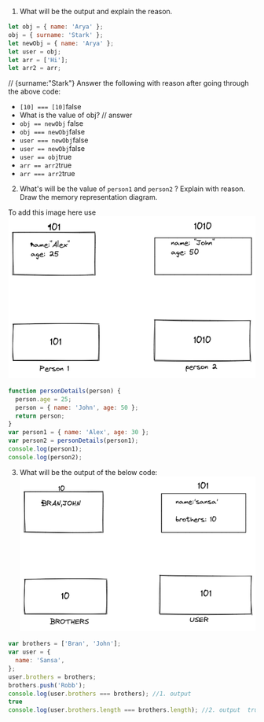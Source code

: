 1. What will be the output and explain the reason.

```js
let obj = { name: 'Arya' };
obj = { surname: 'Stark' };
let newObj = { name: 'Arya' };
let user = obj;
let arr = ['Hi'];
let arr2 = arr;
```
// {surname:"Stark"}
Answer the following with reason after going through the above code:

- `[10] === [10]`false
- What is the value of obj? // answer
- `obj == newObj` false
- `obj === newObj`false
- `user === newObj`false
- `user == newObj`false
- `user == obj`true
- `arr == arr2`true
- `arr === arr2`true

2. What's will be the value of `person1` and `person2` ? Explain with reason. Draw the memory representation diagram.

 To add this image here use ![pic1.png](../media/pic1.png)

```js
function personDetails(person) {
  person.age = 25;
  person = { name: 'John', age: 50 };
  return person;
}
var person1 = { name: 'Alex', age: 30 };
var person2 = personDetails(person1);
console.log(person1);
console.log(person2);
```

3. What will be the output of the below code:
![pic2.png](../media/pic2.png)
```js
var brothers = ['Bran', 'John'];
var user = {
  name: 'Sansa',
};
user.brothers = brothers;
brothers.push('Robb');
console.log(user.brothers === brothers); //1. output
true
console.log(user.brothers.length === brothers.length); //2. output  true
```

